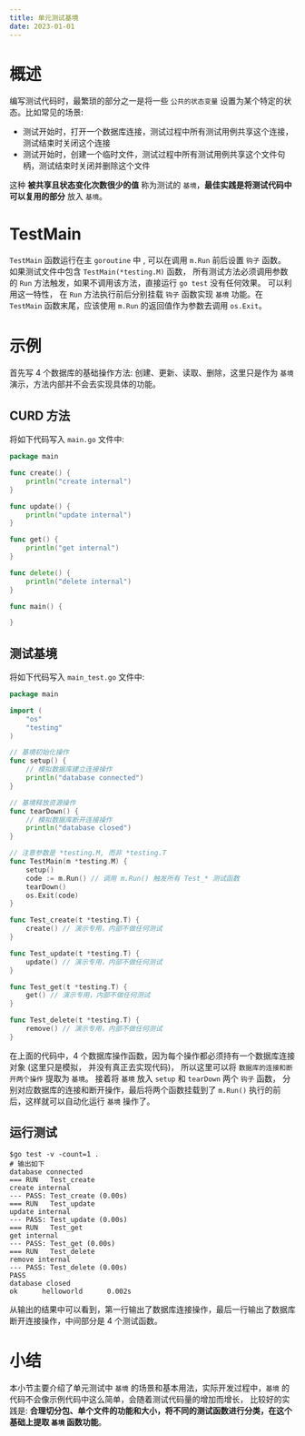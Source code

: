 ```yaml
---
title: 单元测试基境
date: 2023-01-01
---
```


# 概述

编写测试代码时，最繁琐的部分之一是将一些 `公共的状态变量` 设置为某个特定的状态。比如常见的场景:

- 测试开始时，打开一个数据库连接，测试过程中所有测试用例共享这个连接，测试结束时关闭这个连接
- 测试开始时，创建一个临时文件，测试过程中所有测试用例共享这个文件句柄，测试结束时关闭并删除这个文件

这种 **被共享且状态变化次数很少的值** 称为测试的 `基境`，**最佳实践是将测试代码中可以复用的部分** 放入 `基境`。

# TestMain

`TestMain` 函数运行在主 `goroutine` 中 , 可以在调用 `m.Run` 前后设置 `钩子` 函数。
如果测试文件中包含 `TestMain(*testing.M)` 函数，
所有测试方法必须调用参数的 `Run` 方法触发，如果不调用该方法，直接运行 `go test` 没有任何效果。 可以利用这一特性，
在 `Run` 方法执行前后分别挂载 `钩子` 函数实现 `基境` 功能。在 `TestMain` 函数末尾，应该使用 `m.Run`
的返回值作为参数去调用 `os.Exit`。

# 示例

首先写 4 个数据库的基础操作方法: 创建、更新、读取、删除，这里只是作为 `基境` 演示，方法内部并不会去实现具体的功能。

## CURD 方法

将如下代码写入 `main.go` 文件中:

```go
package main

func create() {
	println("create internal")
}

func update() {
	println("update internal")
}

func get() {
	println("get internal")
}

func delete() {
	println("delete internal")
}

func main() {

}
```

## 测试基境

将如下代码写入 `main_test.go` 文件中:

```go
package main

import (
	"os"
	"testing"
)

// 基境初始化操作
func setup() {
	// 模拟数据库建立连接操作
	println("database connected")
}

// 基境释放资源操作
func tearDown() {
	// 模拟数据库断开连接操作
	println("database closed")
}

// 注意参数是 *testing.M, 而非 *testing.T
func TestMain(m *testing.M) {
	setup()
	code := m.Run() // 调用 m.Run() 触发所有 Test_* 测试函数
	tearDown()
	os.Exit(code)
}

func Test_create(t *testing.T) {
	create() // 演示专用，内部不做任何测试
}

func Test_update(t *testing.T) {
	update() // 演示专用，内部不做任何测试
}

func Test_get(t *testing.T) {
	get() // 演示专用，内部不做任何测试
}

func Test_delete(t *testing.T) {
	remove() // 演示专用，内部不做任何测试
}
```

在上面的代码中，4 个数据库操作函数，因为每个操作都必须持有一个数据库连接对象 (这里只是模拟， 并没有真正去实现代码)，
所以这里可以将 `数据库的连接和断开两个操作` 提取为 `基境`。 接着将 `基境` 放入 `setup` 和 `tearDown` 两个 `钩子` 函数，
分别对应数据库的连接和断开操作，最后将两个函数挂载到了 `m.Run()` 执行的前后，这样就可以自动化运行 `基境` 操作了。

## 运行测试

```shell
$go test -v -count=1 . 
# 输出如下 
database connected
=== RUN   Test_create        
create internal
--- PASS: Test_create (0.00s)
=== RUN   Test_update        
update internal
--- PASS: Test_update (0.00s)
=== RUN   Test_get
get internal
--- PASS: Test_get (0.00s)   
=== RUN   Test_delete        
remove internal
--- PASS: Test_delete (0.00s)
PASS
database closed
ok      helloworld      0.002s
```

从输出的结果中可以看到，第一行输出了数据库连接操作，最后一行输出了数据库断开连接操作，中间部分是 4 个测试函数。

# 小结

本小节主要介绍了单元测试中 `基境` 的场景和基本用法，实际开发过程中，`基境` 的代码不会像示例代码中这么简单，会随着测试代码量的增加而增长，
比较好的实践是: **合理切分包、单个文件的功能和大小，将不同的测试函数进行分类，在这个基础上提取 `基境` 函数功能**。 